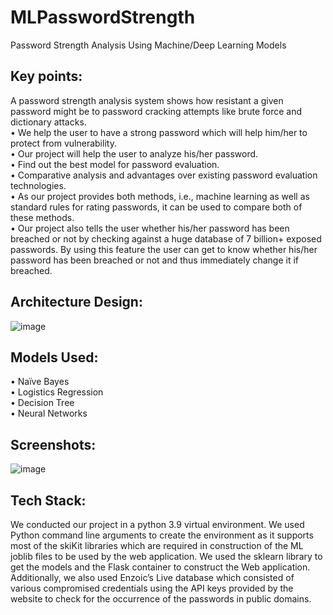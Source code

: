 # MLPasswordStrength
Password Strength Analysis Using Machine/Deep Learning Models

## Key points:
A password strength analysis system shows how resistant a given password might be to password cracking attempts like brute force and dictionary attacks.<br>
• We help the user to have a strong password which will help him/her to protect from vulnerability.<br>
• Our project will help the user to analyze his/her password.<br>
• Find out the best model for password evaluation.<br>
• Comparative analysis and advantages over existing password evaluation technologies.<br>
• As our project provides both methods, i.e., machine learning as well as standard rules for rating passwords, it can be used to compare both of these methods.<br>
• Our project also tells the user whether his/her password has been breached or not by checking against a huge database of 7 billion+ exposed passwords. By using this feature the user can get to know whether his/her password has been breached or not and thus immediately change it if breached.<br>

## Architecture Design:
![image](https://user-images.githubusercontent.com/70879718/173275817-af092abf-a997-47fc-a9e8-5cfdbca8d184.png)

## Models Used:
• Naïve Bayes<br>
• Logistics Regression<br>
• Decision Tree<br>
• Neural Networks<br>

## Screenshots:
![image](https://user-images.githubusercontent.com/70879718/173276081-2b1ddaa1-8a99-4aba-aef0-34b7e8b91456.png)

## Tech Stack:
We conducted our project in a python 3.9 virtual environment. We used Python command line arguments to create the environment as it supports most of the skiKit libraries which are required in construction of the ML joblib files to be used by the web application. We used the sklearn library to get the models and the Flask container to construct the Web application. Additionally, we also used Enzoic’s Live database which consisted of various compromised credentials using the API keys provided by the website to check for the occurrence of the passwords in public domains.
